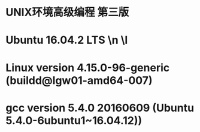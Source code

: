 # UNIX环境高级编程 第三版

# Ubuntu 16.04.2 LTS \n \l
# Linux version 4.15.0-96-generic (buildd@lgw01-amd64-007)
# gcc version 5.4.0 20160609 (Ubuntu 5.4.0-6ubuntu1~16.04.12))
